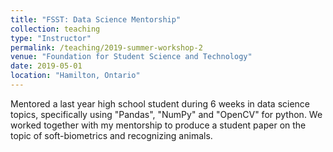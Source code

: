 ```yaml
---
title: "FSST: Data Science Mentorship"
collection: teaching
type: "Instructor"
permalink: /teaching/2019-summer-workshop-2
venue: "Foundation for Student Science and Technology"
date: 2019-05-01
location: "Hamilton, Ontario"
---
```


Mentored a last year high school student during 6 weeks in data science topics, specifically using "Pandas", "NumPy" and "OpenCV" for python. We worked together with my mentorship to produce a student paper on the topic of soft-biometrics and recognizing animals.


